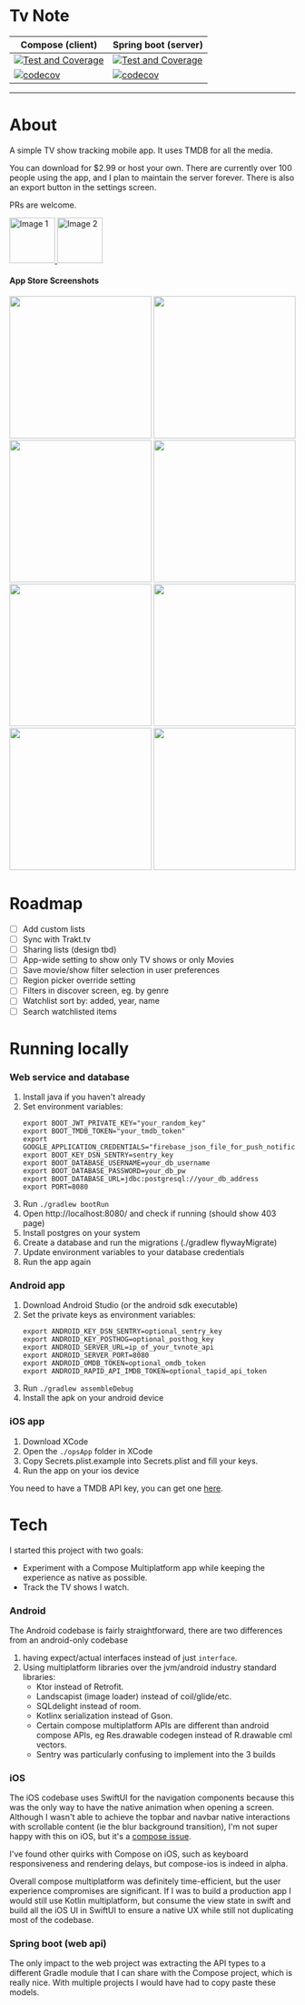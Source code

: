 # Tv Note

| Compose (client)                                                                                                                                                                   | Spring boot (server)                                                                                                                                                                |
|------------------------------------------------------------------------------------------------------------------------------------------------------------------------------------|-------------------------------------------------------------------------------------------------------------------------------------------------------------------------------------|
| [![Test and Coverage](https://github.com/curliq/tv-note/actions/workflows/coverage.yaml/badge.svg?flag=server)](https://github.com/curliq/tv-note/actions/workflows/coverage.yaml) | [![Test and Coverage](https://github.com/curliq/tv-note/actions/workflows/coverage.yaml/badge.svg?flag=cinoise)](https://github.com/curliq/tv-note/actions/workflows/coverage.yaml) |
| [![codecov](https://codecov.io/gh/curliq/tv-note/branch/main/graph/badge.svg?token=IV6FKASRS0&flag=compose)](https://codecov.io/gh/curliq/tv-note)                                 | [![codecov](https://codecov.io/gh/curliq/tv-note/branch/main/graph/badge.svg?token=IV6FKASRS0&flag=server)](https://codecov.io/gh/curliq/tv-note)                                   |

---

# About

A simple TV show tracking mobile app. It uses TMDB for all the media.

You can download for $2.99 or host your own. There are currently over 100 people using the app, and I plan to
maintain the server forever. There is also an export button in the settings screen.

PRs are welcome.

<p>
  <a href="https://apps.apple.com/gb/app/tv-note/id6504262750" target="_blank">
    <img src="https://github.com/user-attachments/assets/d361b7fe-9b7e-42c4-978b-31b3544bf2ed" alt="Image 1" height="80">
  </a>
  <a href="https://play.google.com/store/apps/details?id=com.free.tvtracker" target="_blank">
    <img src="https://github.com/user-attachments/assets/05be4ffe-7695-4367-96a6-ab99a2802141" alt="Image 2" height="80">
  </a>
</p>

#### App Store Screenshots

<p>
    <img src="https://github.com/user-attachments/assets/a855533b-697e-474d-9b2b-6b6929ea73a9" height="250"/>
    <img src="https://github.com/user-attachments/assets/c1460031-39bd-4db2-ba4e-c4f89abf75df" height="250"/>
    <img src="https://github.com/user-attachments/assets/0ff66655-7516-4013-90da-09ae2eef6306" height="250"/>
    <img src="https://github.com/user-attachments/assets/c094eb48-9384-49ab-9adb-ff2a3e648194" height="250"/>
    <img src="https://github.com/user-attachments/assets/13a44c9d-639b-4e78-baa7-44ed3090948b" height="250"/>
    <img src="https://github.com/user-attachments/assets/991c56b4-ac00-4a04-8447-e11919959f12" height="250"/>
    <img src="https://github.com/user-attachments/assets/65a5fa7b-22bb-4729-be86-9b7d70e71448" height="250"/>
    <img src="https://github.com/user-attachments/assets/f5f37289-77c9-4c96-97e8-a055e95d3c56" height="250"/>
</p>

# Roadmap

- [ ] Add custom lists
- [ ] Sync with Trakt.tv
- [ ] Sharing lists (design tbd)
- [ ] App-wide setting to show only TV shows or only Movies
- [ ] Save movie/show filter selection in user preferences
- [ ] Region picker override setting
- [ ] Filters in discover screen, eg. by genre
- [ ] Watchlist sort by: added, year, name
- [ ] Search watchlisted items

# Running locally

### Web service and database

1. Install java if you haven't already
2. Set environment variables:
   ```
   export BOOT_JWT_PRIVATE_KEY="your_random_key"
   export BOOT_TMDB_TOKEN="your_tmdb_token"
   export GOOGLE_APPLICATION_CREDENTIALS="firebase_json_file_for_push_notifications"
   export BOOT_KEY_DSN_SENTRY=sentry_key
   export BOOT_DATABASE_USERNAME=your_db_username
   export BOOT_DATABASE_PASSWORD=your_db_pw
   export BOOT_DATABASE_URL=jdbc:postgresql://your_db_address 
   export PORT=8080
   ```
3. Run `./gradlew bootRun`
4. Open http://localhost:8080/ and check if running (should show 403 page)
5. Install postgres on your system
6. Create a database and run the migrations (./gradlew flywayMigrate)
7. Update environment variables to your database credentials
8. Run the app again

### Android app

1. Download Android Studio (or the android sdk executable)
2. Set the private keys as environment variables:
   ```
   export ANDROID_KEY_DSN_SENTRY=optional_sentry_key
   export ANDROID_KEY_POSTHOG=optional_posthog_key
   export ANDROID_SERVER_URL=ip_of_your_tvnote_api
   export ANDROID_SERVER_PORT=8080
   export ANDROID_OMDB_TOKEN=optional_omdb_token
   export ANDROID_RAPID_API_IMDB_TOKEN=optional_tapid_api_token
   ```
3. Run `./gradlew assembleDebug`
4. Install the apk on your android device

### iOS app

1. Download XCode
2. Open the `./opsApp` folder in XCode
3. Copy Secrets.plist.example into Secrets.plist and fill your keys.
4. Run the app on your ios device

You need to have a TMDB API key, you can get one [here](https://www.themoviedb.org/settings/api).

# Tech

I started this project with two goals:

- Experiment with a Compose Multiplatform app while keeping the experience as native as possible.
- Track the TV shows I watch.

### Android

The Android codebase is fairly straightforward, there are two differences from an android-only codebase

1. having expect/actual interfaces instead of just `interface`.
2. Using multiplatform libraries over the jvm/android industry standard libraries:
    - Ktor instead of Retrofit.
    - Landscapist (image loader) instead of coil/glide/etc.
    - SQLdelight instead of room.
    - Kotlinx serialization instead of Gson.
    - Certain compose multiplatform APIs are different than android compose APIs, eg Res.drawable codegen instead of
      R.drawable cml vectors.
    - Sentry was particularly confusing to implement into the 3 builds

### iOS

The iOS codebase uses SwiftUI for the navigation components because this was the only way to have the native animation
when opening a screen.
Although I wasn't able to achieve the topbar and navbar native interactions with scrollable content (ie the blur
background transition), I'm not super happy with this on iOS, but it's
a [compose issue](https://youtrack.jetbrains.com/issue/CMP-4944).

I've found other quirks with Compose on iOS, such as keyboard responsiveness and rendering delays, but compose-ios is
indeed in alpha.

Overall compose multiplatform was definitely time-efficient, but the user experience compromises are significant. If I
was to build a production app I would still use Kotlin multiplatform, but consume the view state in swift and build all
the iOS UI in SwiftUI to ensure a native UX while still not duplicating most of the codebase.

### Spring boot (web api)

The only impact to the web project was extracting the API types to a different Gradle module that I can share with the
Compose project, which is really nice. With multiple projects I would have had to copy paste these models.

